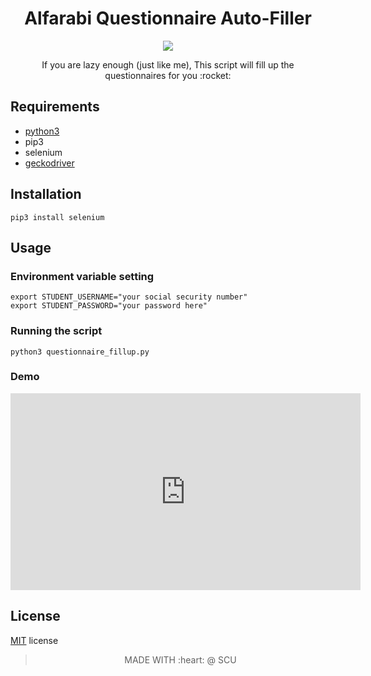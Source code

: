 
<h1 align="center"> Alfarabi Questionnaire Auto-Filler</h1>
<p align="center">
    <img src="http://www.litchfieldfiredepartment.com/wp-content/uploads/2013/11/Online-Poker-Robot.jpeg">
</p>
<p align="center">If you are lazy enough (just like me), This script will fill up the questionnaires for you :rocket:</p>




## Requirements 
 
- [python3](https://python.org)
- pip3
- selenium 
- [geckodriver](https://github.com/mozilla/geckodriver/releases)

## Installation 

```shell
pip3 install selenium
```

## Usage

### Environment variable setting

```shell
export STUDENT_USERNAME="your social security number"
export STUDENT_PASSWORD="your password here"
```

### Running the script 

```shell
python3 questionnaire_fillup.py 
```

### Demo

<p align="center">
<iframe width="560" height="315" src="https://www.youtube.com/embed/4uI3n_HGbCc" frameborder="0" allow="accelerometer; autoplay; encrypted-media; gyroscope; picture-in-picture" allowfullscreen></iframe>
</p>

## License

[MIT](./LICENSE.md) license

<p align="center">
  <blockquote>
      <p align="center" text-aligh="center">MADE WITH :heart: @ SCU</p>
  </blockquote>
</p>
